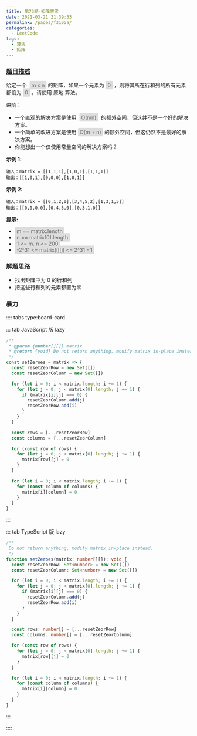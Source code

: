 ```yaml
---
title: 第73题-矩阵置零
date: 2021-03-21 21:39:53
permalink: /pages/f3105a/
categories:
  - LeetCode
tags:
  - 算法
  - 矩阵
---
```


### [题目描述](https://leetcode-cn.com/problems/set-matrix-zeroes/)

给定一个  <span style="background: #ddd; color: #666; padding: 3px 5px; border-radius: 2px;">m x n</span> 的矩阵，如果一个元素为 <span style="background: #ddd; color: #666; padding: 3px 5px; border-radius: 2px;">0</span> ，则将其所在行和列的所有元素都设为 <span style="background: #ddd; color: #666; padding: 3px 5px; border-radius: 2px;">0</span> 。请使用 原地 算法。

进阶：

- 一个直观的解决方案是使用  <span style="background: #ddd; color: #666; padding: 3px 5px; border-radius: 2px;">O(mn)</span>  的额外空间，但这并不是一个好的解决方案。
- 一个简单的改进方案是使用 <span style="background: #ddd; color: #666; padding: 3px 5px; border-radius: 2px;">O(m + n)</span> 的额外空间，但这仍然不是最好的解决方案。
- 你能想出一个仅使用常量空间的解决方案吗？

<!-- more -->

**示例 1:**

```
输入：matrix = [[1,1,1],[1,0,1],[1,1,1]]
输出：[[1,0,1],[0,0,0],[1,0,1]]
```

**示例 2:**

```
输入：matrix = [[0,1,2,0],[3,4,5,2],[1,3,1,5]]
输出：[[0,0,0,0],[0,4,5,0],[0,3,1,0]]
```

**提示:**

- <span style="background: #ddd; color: #666; padding: 3px 5px; border-radius: 2px;">m == matrix.length</span>
- <span style="background: #ddd; color: #666; padding: 3px 5px; border-radius: 2px;">n == matrix[0].length</span>
- <span style="background: #ddd; color: #666; padding: 3px 5px; border-radius: 2px;">1 <= m, n <= 200</span>
- <span style="background: #ddd; color: #666; padding: 3px 5px; border-radius: 2px;">-2^31 <= matrix[i][j] <= 2^31 - 1</span>

### 解题思路

- 找出矩阵中为 0 的行和列
- 把这些行和列的元素都置为零

### 暴力

:::: tabs type:board-card

::: tab JavaScript 版 lazy

```JavaScript
/**
 * @param {number[][]} matrix
 * @return {void} Do not return anything, modify matrix in-place instead.
 */
const setZeroes = matrix => {
  const resetZeorRow = new Set([])
  const resetZeorColumn = new Set([])

  for (let i = 0; i < matrix.length; i += 1) {
    for (let j = 0; j < matrix[0].length; j += 1) {
      if (matrix[i][j] === 0) {
        resetZeorColumn.add(j)
        resetZeorRow.add(i)
      }
    }
  }

  const rows = [...resetZeorRow]
  const columns = [...resetZeorColumn]

  for (const row of rows) {
    for (let j = 0; j < matrix[0].length; j += 1) {
      matrix[row][j] = 0
    }
  }

  for (let i = 0; i < matrix.length; i += 1) {
    for (const column of columns) {
      matrix[i][column] = 0
    }
  }
}
```

:::

::: tab TypeScript 版 lazy

```TypeScript
/**
 Do not return anything, modify matrix in-place instead.
 */
function setZeroes(matrix: number[][]): void {
  const resetZeorRow: Set<number> = new Set([])
  const resetZeorColumn: Set<number> = new Set([])

  for (let i = 0; i < matrix.length; i += 1) {
    for (let j = 0; j < matrix[0].length; j += 1) {
      if (matrix[i][j] === 0) {
        resetZeorColumn.add(j)
        resetZeorRow.add(i)
      }
    }
  }

  const rows: number[] = [...resetZeorRow]
  const columns: number[] = [...resetZeorColumn]

  for (const row of rows) {
    for (let j = 0; j < matrix[0].length; j += 1) {
      matrix[row][j] = 0
    }
  }

  for (let i = 0; i < matrix.length; i += 1) {
    for (const column of columns) {
      matrix[i][column] = 0
    }
  }
}
```

:::

::::
